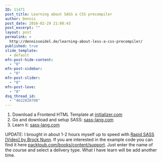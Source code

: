 ```yaml
---
ID: 11471
post_title: Learning about SASS a CSS precompiler
author: Dennis
post_date: 2016-02-29 21:08:43
post_excerpt: ""
layout: post
permalink: >
  http://dennisseidel.de/learning-about-less-a-css-precompiler/
published: true
slide_template:
  - default
mfn-post-hide-content:
  - "0"
mfn-post-sidebar:
  - "0"
mfn-post-slider:
  - "0"
mfn-post-love:
  - "0"
dsq_thread_id:
  - "4622828798"
---
```

1. Download a Frontend HTML Template at [initializer.com](http://www.initializr.com/)
2. Go and download and setup SASS: [sass-lang.com](http://sass-lang.com/install)
3. Learn it: [sass-lang.com](http://sass-lang.com/guide)

UPDATE: I brought in about 1-2 hours myself up to speed with [Rapid SASS [Video] by Brock Nunn](https://www.packtpub.com/web-development/rapid-sass-video). If you are interested in the example code you can find it here [packtpub.com/books/content/support](https://www.packtpub.com/books/content/support). Just enter the name of the course and select a delivery type. What I have learn will be add another time.